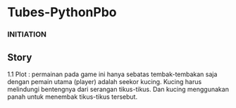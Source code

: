 # Tubes-PythonPbo
### INITIATION ###
## Story ##
1.1 Plot		: permainan pada game ini hanya sebatas tembak-tembakan saja dengan pemain utama (player) adalah seekor kucing. Kucing harus melindungi bentengnya dari serangan tikus-tikus. Dan kucing menggunakan panah untuk menembak tikus-tikus tersebut.
